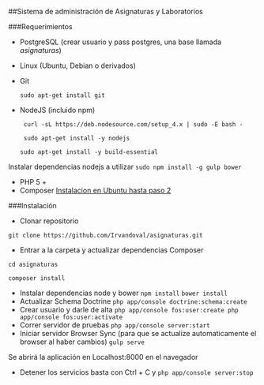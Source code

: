 ##Sistema de administración de Asignaturas y Laboratorios

###Requerimientos

 - PostgreSQL (crear usuario  y pass postgres, una base llamada *asignaturas*)
 - Linux (Ubuntu, Debian o derivados)
 - Git


    `sudo apt-get install git`

 - NodeJS (incluido npm)


      ` curl -sL https://deb.nodesource.com/setup_4.x | sudo -E bash -`
      
      ` sudo apt-get install -y nodejs`
      
      `sudo apt-get install -y build-essential`

 Instalar dependencias nodejs a utilizar
      `sudo npm install -g gulp bower`
 - PHP 5 +
 - Composer [Instalacion en Ubuntu hasta paso 2](https://www.digitalocean.com/community/tutorials/how-to-install-and-use-composer-on-ubuntu-14-04)
 
###Instalación

- Clonar repositorio
     
`git clone https://github.com/Irvandoval/asignaturas.git`
- Entrar a la carpeta y actualizar dependencias Composer
     
`cd asignaturas`
     
`composer install`
- Instalar dependencias node y bower
     `npm install`
     `bower install`
- Actualizar Schema Doctrine
     `php app/console doctrine:schema:create`
- Crear usuario y darle de alta
`php app/console fos:user:create
php app/console fos:user:activate`
- Correr servidor de pruebas
     `php app/console server:start`
- Iniciar servidor Browser Sync (para que se actualize automaticamente el browser al haber cambios)
     `gulp serve`

Se abrirá la aplicación en Localhost:8000 en el navegador
- Detener los servicios basta con Ctrl + C y `php app/console server:stop`
